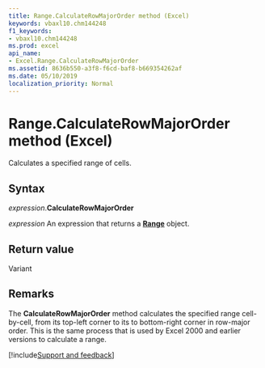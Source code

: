```yaml
---
title: Range.CalculateRowMajorOrder method (Excel)
keywords: vbaxl10.chm144248
f1_keywords:
- vbaxl10.chm144248
ms.prod: excel
api_name:
- Excel.Range.CalculateRowMajorOrder
ms.assetid: 8636b550-a3f8-f6cd-baf8-b669354262af
ms.date: 05/10/2019
localization_priority: Normal
---
```



# Range.CalculateRowMajorOrder method (Excel)

Calculates a specified range of cells.


## Syntax

_expression_.**CalculateRowMajorOrder**

_expression_ An expression that returns a **[Range](excel.range(object).md)** object.


## Return value

Variant


## Remarks

The **CalculateRowMajorOrder** method calculates the specified range cell-by-cell, from its top-left corner to its to bottom-right corner in row-major order. This is the same process that is used by Excel 2000 and earlier versions to calculate a range.




[!include[Support and feedback](~/includes/feedback-boilerplate.md)]